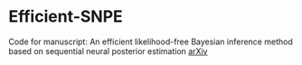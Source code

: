 # Efficient-SNPE
Code for manuscript: An efficient likelihood-free Bayesian inference method based on sequential neural posterior estimation [arXiv](https://arxiv.org/abs/2311.12530)

